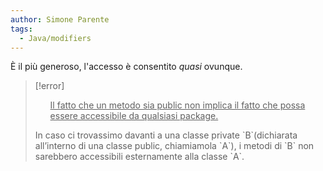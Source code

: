 ```yaml
---
author: Simone Parente
tags:
  - Java/modifiers
---
```

È il più generoso, l'accesso è consentito *quasi* ovunque.
>[!error] 
><ul><u>Il fatto che un metodo sia public non implica il fatto che possa essere accessibile da qualsiasi package.</u></ul>
>In caso ci trovassimo davanti a una classe private `B`(dichiarata all’interno di una classe public, chiamiamola `A`), i metodi di `B` non sarebbero accessibili esternamente alla classe `A`.